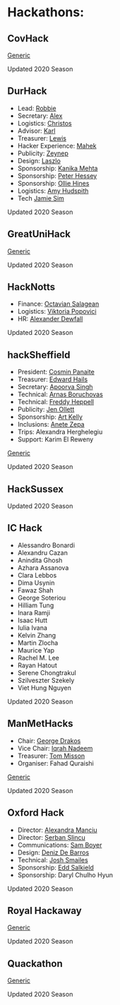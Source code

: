 # Hackathons:

## CovHack

[Generic](mailto:hello@covhack.org)

Updated 2020 Season

## DurHack
* Lead: [Robbie](mailto:robbie.jw@durhack.com)
* Secretary: [Alex](mailto:alex.k@durhack.com)
* Logistics: [Christos](mailto:christos.cm@durhack.com)
* Advisor: [Karl](mailto:karl.s@durhack.com)
* Treasurer: [Lewis](mailto:lewis.s@durhack.com)
* Hacker Experience: [Mahek](mailto:mahek.k@durhack.com)
* Publicity: [Zeynep](mailto:zeynep.e@durhack.com)
* Design: [Laszlo](mailto:laszlo.k@durhack.com)
* Sponsorship: [Kanika Mehta](mailto:Kanika.m@durhack.com)
* Sponsorship: [Peter Hessey](mailto:peter.h@durhack.com)
* Sponsorship: [Ollie Hines](mailto:oliver.h@durhack.com)
* Logistics: [Amy Hudspith](mailto:amy.h@durhack.com)
* Tech [Jamie Sim](mailto:Jamie.s@durhack.com)

Updated 2020 Season

## GreatUniHack

[Generic](mailto:hackathons@unicsmcr.com)

Updated 2020 Season


## HackNotts
* Finance: [Octavian Salagean](mailto:octavian@hacknotts.com)
* Logistics: [Viktoria Popovici](mailto:viktoria@hacknotts.com)
* HR: [Alexander Dewfall](mailto:alexander@hacknotts.com)

Updated 2020 Season


## hackSheffield
* President: [Cosmin Panaite](mailto:cosmin@hacksheffield.co)
* Treasurer: [Edward Hails](mailto:ed@hacksheffield.co)
* Secretary: [Apoorva Singh](mailto:apoorva@hacksheffield.co)
* Technical: [Arnas Boruchovas](mailto:arnas@hacksheffield.co)
* Technical: [Freddy Heppell](mailto:freddy@hacksheffield.co)
* Publicity: [Jen Ollett](mailto:jen@hacksheffield.co)
* Sponsorship: [Art Kelly](mailto:art@hacksheffield.co)
* Inclusions: [Anete Zepa](mailto:anete@hacksheffield.co)
* Trips: Alexandra Herghelegiu
* Support: Karim El Reweny

[Generic](mailto:mailto:team@hacksheffield.co)

Updated 2020 Season

## HackSussex
Updated 2020 Season

## IC Hack
* Alessandro Bonardi
* Alexandru Cazan
* Anindita Ghosh
* Azhara Assanova
* Clara Lebbos
* Dima Usynin
* Fawaz Shah
* George Soteriou
* Hilliam Tung
* Inara Ramji
* Isaac Hutt
* Iulia Ivana
* Kelvin Zhang
* Martin Zlocha
* Maurice Yap
* Rachel M. Lee
* Rayan Hatout
* Serene Chongtrakul
* Szilveszter Szekely
* Viet Hung Nguyen

Updated 2020 Season

## ManMetHacks
* Chair: [George Drakos](https://twitter.com/_GeorgiosDrakos)
* Vice Chair: [Iqrah Nadeem](https://twitter.com/i_iqrah)
* Treasurer: [Tom Misson](https://twitter.com/thomas_misson)
* Organiser: Fahad Quraishi

[Generic](mailto:hellohackerssoc@gmail.com)

Updated 2020 Season

## Oxford Hack
* Director: [Alexandra Manciu](https://www.facebook.com/alexandra.manciu.5811)
* Director: [Șerban Șlincu](https://www.facebook.com/SerbanStefanSlincu)
* Communications: [Sam Boyer](mailto:samuel.boyer@stcatz.ox.ac.uk)
* Design: [Deniz De Barros](mailto:deniz.debarros@sjc.ox.ac.uk)
* Technical: [Josh Smailes](mailto:joshua.smailes@stcatz.ox.ac.uk)
* Sponsorship: [Edd Salkield](mailto:edward.salkield@stcatz.ox.ac.uk)
* Sponsorship: Daryl Chulho Hyun

Updated 2020 Season


## Royal Hackaway 

[Generic](mailto:wes@royalhackaway.com)

Updated 2020 Season

## Quackathon

[Generic](mailto:info@quackathon.com)

Updated 2020 Season


